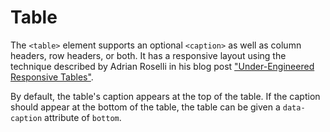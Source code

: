 # Table

The `<table>` element supports an optional `<caption>` as well as column headers,
row headers, or both. It has a responsive layout using the technique described
by Adrian Roselli in his blog post ["Under-Engineered Responsive Tables"](https://adrianroselli.com/2020/11/under-engineered-responsive-tables.html).

By default, the table's caption appears at the top of the table. If the caption
should appear at the bottom of the table, the table can be given a `data-caption`
attribute of `bottom`.
